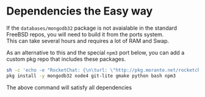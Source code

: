 # Dependencies the Easy way

If the `databases/mongodb32` package is not avaialable in the standard FreeBSD repos, you will need to build it from the ports system.  
This can take several hours and requires a lot of RAM and Swap.  

As an alternative to this and the special `npm3` port below, you can add a custom pkg repo that includes these packages.

```sh
sh -c 'echo -e "RocketChat: {\n\turl: \"http://pkg.morante.net/rocketchat/\${ABI}\",\n\tenabled: yes\n}" > /usr/local/etc/pkg/repos/RocketChat.conf'
pkg install -y mongodb32 node4 git-lite gmake python bash npm3
```

The above command will satisfy all dependencies
